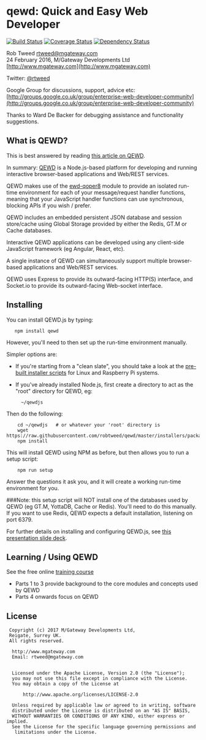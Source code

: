 # qewd: Quick and Easy Web Developer

[![Build Status](https://travis-ci.org/killmenot/qewd.svg?branch=tests)](https://travis-ci.org/killmenot/qewd) [![Coverage Status](https://coveralls.io/repos/github/killmenot/qewd/badge.svg?branch=tests)](https://coveralls.io/github/killmenot/qewd?branch=tests) [![Dependency Status](https://gemnasium.com/badges/github.com/killmenot/qewd.svg)](https://gemnasium.com/github.com/killmenot/qewd)

Rob Tweed <rtweed@mgateway.com>  
24 February 2016, M/Gateway Developments Ltd [http://www.mgateway.com](http://www.mgateway.com)  

Twitter: [@rtweed](https://twitter.com/rtweed)

Google Group for discussions, support, advice etc: [http://groups.google.co.uk/group/enterprise-web-developer-community](http://groups.google.co.uk/group/enterprise-web-developer-community)

Thanks to Ward De Backer for debugging assistance and functionality suggestions.


## What is QEWD?

This is best answered by reading [this article on QEWD](https://robtweed.wordpress.com/2017/04/18/having-your-node-js-cake-and-eating-it-too/).

In summary: [QEWD](http://qewdjs.com) is a Node.js-based platform for developing and running interactive browser-based applications and Web/REST services.

QEWD makes use of the [ewd-qoper8](https://github.com/robtweed/ewd-qoper8) module to provide an isolated run-time 
environment for each of your message/request handler functions, meaning that your JavaScript handler functions can use synchronous, blocking APIs if you wish / prefer.

QEWD includes an embedded persistent JSON database and session store/cache using Global Storage provided by either the Redis, GT.M or Cache databases.

Interactive QEWD applications can be developed using any client-side JavaScript framework (eg Angular, React, etc).

A single instance of QEWD can simultaneously support multiple browser-based applications and Web/REST services.

QEWD uses Express to provide its outward-facing HTTP(S) interface, and Socket.io to provide its outward-facing Web-socket interface.


## Installing

You can install QEWD.js by typing:

       npm install qewd

However, you'll need to then set up the run-time environment manually.

Simpler options are:

- If you're starting from a "clean slate", you should take a look at the [pre-built installer scripts](https://github.com/robtweed/qewd/tree/master/installers)
for Linux and Raspberry Pi systems.

- If you've already installed Node.js, first create a directory to act as the "root" directory for
QEWD, eg:

        ~/qewdjs

Then do the following:

        cd ~/qewdjs   # or whatever your 'root' directory is
        wget https://raw.githubusercontent.com/robtweed/qewd/master/installers/package.json
        npm install

This will install QEWD using NPM as before, but then allows you to run a setup script:

        npm run setup


Answer the questions it ask you, and it will create a working run-time environment for you.

###Note: this setup script will NOT install one of the databases used by QEWD (eg GT.M, YottaDB, 
Cache or Redis).  You'll need to do this manually.  If you want to use Redis, QEWD expects a default
installation, listening on port 6379.

For further details on installing and configuring QEWD.js, see 
[this presentation slide deck](https://www.slideshare.net/robtweed/installing-configuring-ewdxpress).


## Learning / Using QEWD

See the free online [training course](http://docs.qewdjs.com/qewd_training.html)

- Parts 1 to 3 provide background to the core modules and concepts used by QEWD
- Parts 4 onwards focus on QEWD


## License

```
 Copyright (c) 2017 M/Gateway Developments Ltd,                           
 Reigate, Surrey UK.                                                      
 All rights reserved.                                                     
                                                                           
  http://www.mgateway.com                                                  
  Email: rtweed@mgateway.com                                               
                                                                           
                                                                           
  Licensed under the Apache License, Version 2.0 (the "License");          
  you may not use this file except in compliance with the License.         
  You may obtain a copy of the License at                                  
                                                                           
      http://www.apache.org/licenses/LICENSE-2.0                           
                                                                           
  Unless required by applicable law or agreed to in writing, software      
  distributed under the License is distributed on an "AS IS" BASIS,        
  WITHOUT WARRANTIES OR CONDITIONS OF ANY KIND, either express or implied. 
  See the License for the specific language governing permissions and      
   limitations under the License.      
```